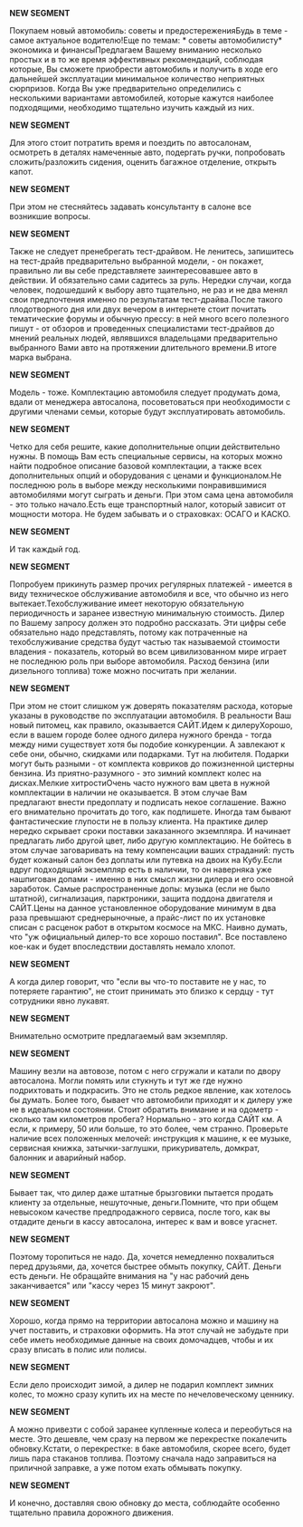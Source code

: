 **NEW SEGMENT**

﻿Покупаем новый автомобиль: советы и предостереженияБудь в теме - самое актуальное водителю!Еще по темам: * советы автомобилисту* экономика и финансыПредлагаем Вашему вниманию несколько простых и в то же время эффективных рекомендаций, соблюдая которые, Вы сможете приобрести автомобиль и получить в ходе его дальнейшей эксплуатации минимальное количество неприятных сюрпризов. Когда Вы уже предварительно определились с несколькими вариантами автомобилей, которые кажутся наиболее подходящими, необходимо тщательно изучить каждый из них. 

**NEW SEGMENT**

Для этого стоит потратить время и поездить по автосалонам, осмотреть в деталях намеченные авто, подергать ручки, попробовать сложить/разложить сидения, оценить багажное отделение, открыть капот. 

**NEW SEGMENT**

 При этом не стесняйтесь задавать консультанту в салоне все возникшие вопросы. 

**NEW SEGMENT**

Также не следует пренебрегать тест-драйвом. Не ленитесь, запишитесь на тест-драйв предварительно выбранной модели, - он покажет, правильно ли вы себе представляете заинтересовавшее авто в действии. И обязательно сами садитесь за руль. Нередки случаи, когда человек, подошедший к выбору авто тщательно, не раз и не два менял свои предпочтения именно по результатам тест-драйва.После такого плодотворного дня или двух вечером в интернете стоит почитать тематические форумы и обычную прессу: в ней много всего полезного пишут - от обзоров и проведенных специалистами тест-драйвов до мнений реальных людей, являвшихся владельцами предварительно выбранного Вами авто на протяжении длительного времени.В итоге марка выбрана. 

**NEW SEGMENT**

 Модель - тоже. Комплектацию автомобиля следует продумать дома, вдали от менеджера автосалона, посоветоваться при необходимости с другими членами семьи, которые будут эксплуатировать автомобиль. 

**NEW SEGMENT**

 Четко для себя решите, какие дополнительные опции действительно нужны.  В помощь Вам есть специальные сервисы, на которых можно найти подробное описание базовой комплектации, а также всех дополнительных опций и оборудования с ценами и функционалом.Не последнюю роль в выборе между несколькими понравившимися автомобилями могут сыграть и деньги. При этом сама цена автомобиля - это только начало.Есть еще транспортный налог, который зависит от мощности мотора. Не будем забывать и о страховках: ОСАГО и КАСКО. 

**NEW SEGMENT**

 И так каждый год. 

**NEW SEGMENT**

Попробуем прикинуть размер прочих регулярных платежей - имеется в виду техническое обслуживание автомобиля и все, что обычно из него вытекает.Техобслуживание имеет некоторую обязательную периодичность и заранее известную минимальную стоимость.  Дилер по Вашему запросу должен это подробно рассказать.  Эти цифры себе обязательно надо представлять, потому как потраченные на техобслуживание средства будут частью так называемой стоимости владения - показатель, который во всем цивилизованном мире играет не последнюю роль при выборе автомобиля. Расход бензина (или дизельного топлива) тоже можно посчитать при желании. 

**NEW SEGMENT**

 При этом не стоит слишком уж доверять показателям расхода, которые указаны в руководстве по эксплуатации автомобиля. В реальности Ваш новый питомец, как правило, оказывается САЙТ.Идем к дилеруХорошо, если в вашем городе более одного дилера нужного бренда - тогда между ними существует хотя бы подобие конкуренции. А завлекают к себе они, обычно, скидками или подарками. Тут на любителя. Подарки могут быть разными - от комплекта ковриков до пожизненной цистерны бензина. Из приятно-разумного - это зимний комплект колес на дисках.Мелкие хитростиОчень часто нужного вам цвета в нужной комплектации в наличии не оказывается. В этом случае Вам предлагают внести предоплату и подписать некое соглашение.  Важно его внимательно прочитать до того, как подпишете.  Иногда там бывают фантастические глупости не в пользу клиента. На практике дилер нередко скрывает сроки поставки заказанного экземпляра. И начинает предлагать либо другой цвет, либо другую комплектацию.  Не бойтесь в этом случае заговаривать на тему компенсации ваших страданий: пусть будет кожаный салон без доплаты или путевка на двоих на Кубу.Если вдруг подходящий экземпляр есть в наличии, то он наверняка уже нашпигован допами - именно в них смысл жизни дилера и его основной заработок. Самые распространенные допы: музыка (если не было штатной), сигнализация, парктроники, защита поддона двигателя и САЙТ.Цены на данное установленное оборудование минимум в два раза превышают среднерыночные, а прайс-лист по их установке списан с расценок работ в открытом космосе на МКС.  Наивно думать, что "уж официальный дилер-то все хорошо поставил".  Все поставлено кое-как и будет впоследствии доставлять немало хлопот. 

**NEW SEGMENT**

 А когда дилер говорит, что "если вы что-то поставите не у нас, то потеряете гарантию", не стоит принимать это близко к сердцу - тут сотрудники явно лукавят. 

**NEW SEGMENT**

Внимательно осмотрите предлагаемый вам экземпляр. 

**NEW SEGMENT**

 Машину везли на автовозе, потом с него сгружали и катали по двору автосалона. Могли помять или стукнуть и тут же где нужно подрихтовать и подкрасить. Это не столь редкое явление, как хотелось бы думать.  Более того, бывает что автомобили приходят и к дилеру уже не в идеальном состоянии. Стоит обратить внимание и на одометр - сколько там километров пробега?  Нормально - это когда САЙТ км.  А если, к примеру, 50 или больше, то это более, чем странно. Проверьте наличие всех положенных мелочей: инструкция к машине, к ее музыке, сервисная книжка, затычки-заглушки, прикуриватель, домкрат, балонник и аварийный набор. 

**NEW SEGMENT**

 Бывает так, что дилер даже штатные брызговики пытается продать клиенту за отдельные, нешуточные, деньги.Помните, что при общем невысоком качестве предпродажного сервиса, после того, как вы отдадите деньги в кассу автосалона, интерес к вам и вовсе угаснет. 

**NEW SEGMENT**

 Поэтому торопиться не надо. Да, хочется немедленно похвалиться перед друзьями, да, хочется быстрее обмыть покупку, САЙТ. Деньги есть деньги. Не обращайте внимания на "у нас рабочий день заканчивается" или "кассу через 15 минут закроют". 

**NEW SEGMENT**

Хорошо, когда прямо на территории автосалона можно и машину на учет поставить, и страховки оформить. На этот случай не забудьте при себе иметь необходимые данные на своих домочадцев, чтобы и их сразу вписать в полис или полисы. 

**NEW SEGMENT**

Если дело происходит зимой, а дилер не подарил комплект зимних колес, то можно сразу купить их на месте по нечеловеческому ценнику. 

**NEW SEGMENT**

 А можно привезти с собой заранее купленные колеса и переобуться на месте.  Это дешевле, чем сразу на первом же перекрестке покалечить обновку.Кстати, о перекрестке: в баке автомобиля, скорее всего, будет лишь пара стаканов топлива. Поэтому сначала надо заправиться на приличной заправке, а уже потом ехать обмывать покупку. 

**NEW SEGMENT**

 И конечно, доставляя свою обновку до места, соблюдайте особенно тщательно правила дорожного движения. 

